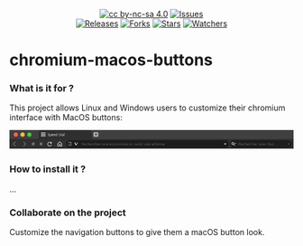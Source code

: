 <p align="center">
  <a href="https://creativecommons.org/licenses/by-nc-sa/4.0/"><img alt="cc by-nc-sa 4.0" src="https://img.shields.io/badge/License-CC%20BY--NC--SA%204.0-525252.svg?labelColor=292929&logo=creative%20commons&style=for-the-badge" /></a>
  <a href="https://github.com/clement-gaudiniere/chromium-macos-buttons/issues"><img alt="Issues" src="https://img.shields.io/github/issues/clement-gaudiniere/chromium-macos-buttons?style=for-the-badge" /></a><br>
  <a href="https://github.com/clement-gaudiniere/chromium-macos-buttons/releases/"><img alt="Releases" src="https://img.shields.io/github/v/release/clement-gaudiniere/chromium-macos-buttons?labelColor=292929&logoColor=white&logo=DocuSign&style=for-the-badge" /></a>
  <a href="https://github.com/clement-gaudiniere/chromium-macos-buttons"><img alt="Forks" src="https://img.shields.io/github/forks/clement-gaudiniere/chromium-macos-buttons?style=for-the-badge&labelColor=292929&logo=Showpad&logoColor=white" /></a>
  <a href="https://github.com/clement-gaudiniere/chromium-macos-buttons"><img alt="Stars" src="https://img.shields.io/github/stars/clement-gaudiniere/chromium-macos-buttons?style=for-the-badge&labelColor=292929&logo=Southwest-Airlines&logoColor=white" /></a>
  <a href="https://github.com/clement-gaudiniere/chromium-macos-buttons"><img alt="Watchers" src="https://img.shields.io/github/watchers/clement-gaudiniere/chromium-macos-buttons?style=for-the-badge&labelColor=292929&logo=GitHub&logoColor=white" /></a>
</p>

# chromium-macos-buttons

### What is it for ? 
This project allows Linux and Windows users to customize their chromium interface with MacOS buttons:

<p align="center">
	<img alt="Logo de la librairie" src="https://raw.githubusercontent.com/clement-gaudiniere/chromium-macos-buttons/main/img/screen.png" />
</p>

### How to install it ?
...

### Collaborate on the project


Customize the navigation buttons to give them a macOS button look.
